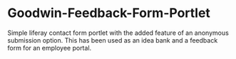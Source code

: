 Goodwin-Feedback-Form-Portlet
=============================

Simple liferay contact form portlet with the added feature of an anonymous submission option. This has been used as an idea bank and a feedback form for an employee portal.